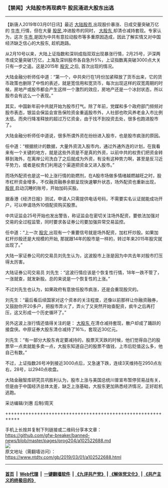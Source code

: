 ### 【禁闻】大陆股市再现疯牛 股民涌进大股东出逃
------------------------

<div class="post_content">
 <p>
  【新唐人2019年03月01日讯】最近
  <a href="https://www.ntdtv.com/gb/大陆股市.htm">
   大陆股市
  </a>
  出现股价暴涨、日成交量突破万亿的
  <a href="https://www.ntdtv.com/gb/牛市.htm">
   牛市
  </a>
  行情，但在大量
  <a href="https://www.ntdtv.com/gb/股民.htm">
   股民
  </a>
  冲进股市的同时，
  <a href="https://www.ntdtv.com/gb/大股东.htm">
   大股东
  </a>
  却清仓减持套现。专家认为，这次
  <a href="https://www.ntdtv.com/gb/牛市.htm">
   牛市
  </a>
  是因为中共有意拉动股市等多重原因造成，因此了解实情又对中国经济缺乏信心的大股东, 趁机跑路。
 </p>
 <p>
  从2月10号以来，大陆上证指数和深圳成指双双出现暴涨行情，2月25号，沪深两市成交量突破1万亿，上海及深圳股市各自急升5%，上证指数离突破3000点大关只有一步之遥。这是2015年
  <a href="https://www.ntdtv.com/gb/股灾.htm">
   股灾
  </a>
  之后, 首次出现的情况。
 </p>
 <p>
  大陆金融分析师任中道：“第一个，中共央行在1月份加紧释放了货币出来，它的货币政策也删除了中性的表述，就是宽信用和宽货币，每次出现这样的双宽周期的时候，房地产或股市都会产生这样一个激烈的效应，房地产还是一个冰封状态，所以股市会有这么一个表现。”
 </p>
 <p>
  其实，中国新年前中共就开始为股市打气。除了年前，党媒和多个政府部门频频对股市表态，银监会保监会宣告保险资金重返股市外，人社部也吹风养老金入市比例太低。而央行降准释放的超过万亿资金，由于找不到投资去处，很多也跑进股市了。
 </p>
 <p>
  大陆金融分析师任中道说，很多所谓外资在纷纷进入股市，也是股市疯涨的原因。
 </p>
 <p>
  任中道：“根据统计的数据，大量外资流入股市内，通过外通外连的计划，在我看来有一个关键的地方，就是这些外资是不是真的外资，以前中共的权贵们把资金转移到海外，在离岸公司洗白了之后就成为外资，有没有这种势力啊，甚至是反习近平势力，或者是权贵们利用这个渠道把资金又进入股市。”
 </p>
 <p>
  而场外配资也是这一轮上涨行情的助燃剂，在A股市场做多情绪越燃越旺之时，股市杠杆资金增多，不仅融资融券余额呈现快速攀升状态，场外配资也重新出现，
  <a href="https://www.ntdtv.com/gb/股民.htm">
   股民
  </a>
  启动沉睡的账号，开始加码买股。
 </p>
 <p>
  据香港《经济日报》测试，申请人只需提供电话号码，不需要实名认证就能成功开户，可以申请场外10倍配资购买股票。
 </p>
 <p>
  中共证监会25号开始也发出警告，称证监会在密切关注场外配资，要依法加强对交易的全过程监管，同时要求各证券公司要加强异常交易监控。
 </p>
 <p>
  任中道：“上一次
  <a href="https://www.ntdtv.com/gb/股灾.htm">
   股灾
  </a>
  出现有一个重要信号就是场外配资，加杠杆炒股。如果加杠杆炒股还是大规模的开始, 那就跟14年的股市是一样的，转过年来2015年股灾就出现了。”
 </p>
 <p>
  大陆一家证券公司的交易员刘先生认为，这波股市上涨是因为中共去年对股市打压得太厉害。
 </p>
 <p>
  大陆证券公司交易员 刘先生：“这波行情应该是个恢复性行情，18年一跌不管了，一涨就查，就发新股。总的来说是一个恢复性的上涨。”
 </p>
 <p>
  不过刘先生也认为，如果政府有意放任股市疯涨，还是会重现股灾的。
 </p>
 <p>
  刘先生：“最后看后续国家对这个资本的关注程度，还像以前那样让你融资融券，又鼓励你开20多户，把股市弄火了，弄火了又突然开始查配资，疯牛之后再打压，这又形成一个历史循环了。”
 </p>
 <p>
  另外这波上涨行情还值得关注的是：
  <a href="https://www.ntdtv.com/gb/大股东.htm">
   大股东
  </a>
  在清仓减持套现，散户却成了踊跃的接盘侠。中原证券大股东清仓减持了16%，套现近30亿元。
 </p>
 <p>
  刘先生：“有一部分大股东肯定要减持的，股票天天跌的时候，他们觉得自己的股票早一点卖就能多卖一点，大股东知道自己的股票不值钱，上市后贬值这么多，他自己有数。”
 </p>
 <p>
  不过，上证指数26号冲到接近3000点后，又急速下跌，连续3天维持在2950点左右，28号，以2940点收盘。
 </p>
 <p>
  大陆金融智库研究员巩胜利认为，股市上涨与美国总统川普宣布暂停贸易战有关，但是由于中国经济总体太差，缺乏上涨基础，大股东更加熟悉经济情况，正好趁机逃跑。
 </p>
 <p>
  采访编辑/刘惠 后制/周天
 </p>
 <div class="single_ad">
 </div>
</div>

+++++++++++++++++++++++++++++++++++++++++++++++++++++++++++<br/><br/>
手机上长按并复制下列链接或二维码分享本文章：<br/>
https://github.com/gfw-breaker/banned-news/blob/master/pages/prog204/a102522688.md <br/>
<a href='https://github.com/gfw-breaker/banned-news/blob/master/pages/prog204/a102522688.md'><img src='https://github.com/gfw-breaker/banned-news/blob/master/pages/prog204/a102522688.md.png'/></a> <br/>
原文地址（需翻墙访问）：https://www.ntdtv.com/gb/2019/03/01/a102522688.html


------------------------
#### [首页](https://github.com/gfw-breaker/banned-news/blob/master/README.md) &nbsp;|&nbsp; [Web代理](https://github.com/labour-camp/helloworld) &nbsp;|&nbsp; [一键翻墙软件](https://github.com/gfw-breaker/nogfw/blob/master/README.md) &nbsp;| [《九评共产党》](https://github.com/gfw-breaker/9ping.md/blob/master/README.md#九评之一评共产党是什么) | [《解体党文化》](https://github.com/gfw-breaker/jtdwh.md/blob/master/README.md) | [《共产主义的终极目的》](https://github.com/gfw-breaker/gczydzjmd.md/blob/master/README.md)

